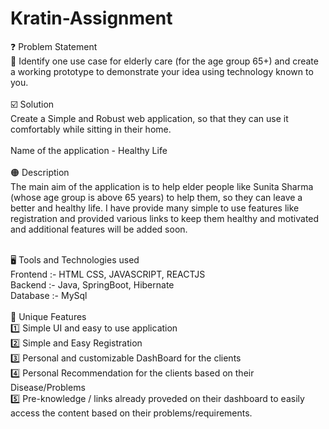 # Kratin-Assignment
❓ Problem Statement<br/>
🔴 Identify one use case for elderly care (for the age group 65+) and create a working prototype to demonstrate your idea using technology known to you.<br/>
<br/>
☑️ Solution<br/>
Create a Simple and Robust web application, so that they can use it comfortably while sitting in their home.<br/><br/>
Name of the application - Healthy Life<br/><br/>
🟠 Description<br/>
The main aim of the application is to help elder people like Sunita Sharma (whose age group is above 65 years) to help them, so they can leave a better and healthy life. I have provide many simple to use features like registration and provided various links to keep them healthy and motivated and additional features will be added soon.<br/><br/>

🖥️ Tools and Technologies used<br/>
Frontend :- HTML CSS, JAVASCRIPT, REACTJS<br/>
Backend :- Java, SpringBoot, Hibernate<br/>
Database :- MySql<br/>
<br/>
🚀 Unique Features<br/>
1️⃣ Simple UI and easy to use application<br/>
2️⃣ Simple and Easy Registration<br/>
3️⃣ Personal and customizable DashBoard for the clients<br/>
4️⃣ Personal Recommendation for the clients based on their Disease/Problems<br/>
5️⃣ Pre-knowledge / links already proveded on their dashboard to easily access the content based on their problems/requirements.<br/>



